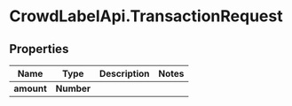 # CrowdLabelApi.TransactionRequest

## Properties

Name | Type | Description | Notes
------------ | ------------- | ------------- | -------------
**amount** | **Number** |  | 


